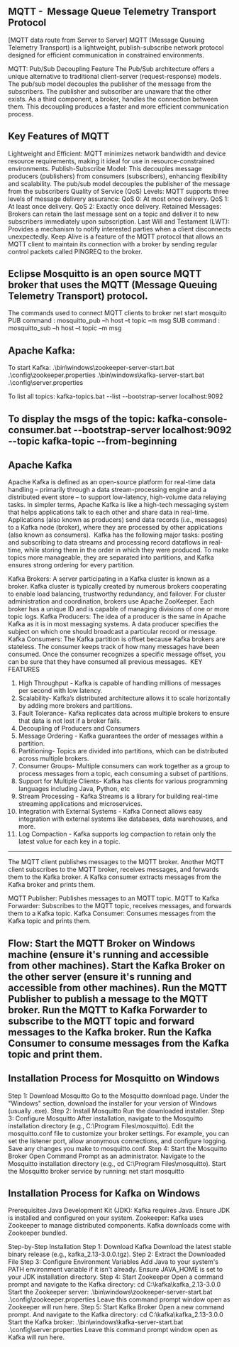MQTT -  Message Queue Telemetry Transport Protocol
--------------------------------------------------------
[MQTT data route from Server to Server]
MQTT (Message Queuing Telemetry Transport) is a lightweight, publish-subscribe network protocol designed for efficient communication in constrained environments. 

MQTT: Pub/Sub Decoupling Feature
The Pub/Sub architecture offers a unique alternative to traditional client-server (request-response) models. The pub/sub model decouples the publisher of the message from the subscribers. The publisher and subscriber are unaware that the other exists. As a third component, a broker, handles the connection between them. This decoupling produces a faster and more efficient communication process.

Key Features of MQTT
-----------------------
Lightweight and Efficient: MQTT minimizes network bandwidth and device resource requirements, making it ideal for use in resource-constrained environments.
Publish-Subscribe Model: This decouples message producers (publishers) from consumers (subscribers), enhancing flexibility and scalability. 
The pub/sub model decouples the publisher of the message from the subscribers
Quality of Service (QoS) Levels: MQTT supports three levels of message delivery assurance:
QoS 0: At most once delivery.
QoS 1: At least once delivery.
QoS 2: Exactly once delivery.
Retained Messages: Brokers can retain the last message sent on a topic and deliver it to new subscribers immediately upon subscription.
Last Will and Testament (LWT): Provides a mechanism to notify interested parties when a client disconnects unexpectedly.
Keep Alive is a feature of the MQTT protocol that allows an MQTT client to maintain its connection with a broker by sending regular control packets called PINGREQ to the broker.

Eclipse Mosquitto is an open source MQTT broker that uses the MQTT (Message Queuing Telemetry Transport) protocol.
---------------------------------------------------------------------------------------------------------------------

The commands used to connect MQTT clients to broker
net start mosquito
PUB command : mosquitto_pub –h host –t topic –m msg
SUB command : mosquitto_sub –h host –t topic –m msg


Apache Kafka:
----------------
To start Kafka:
.\bin\windows\zookeeper-server-start.bat .\config\zookeeper.properties
.\bin\windows\kafka-server-start.bat .\config\server.properties

To list all topics:   kafka-topics.bat --list --bootstrap-server localhost:9092

To display the msgs of the topic: kafka-console-consumer.bat --bootstrap-server localhost:9092 --topic kafka-topic --from-beginning 
---------------------------------------------------------------------------------------------------------------------------------------------------------------

Apache Kafka
----------------
Apache Kafka is defined as an open-source platform for real-time data handling – primarily through a data stream-processing engine and a distributed event store – to support low-latency, high-volume data relaying tasks.
In simpler terms, Apache Kafka is like a high-tech messaging system that helps applications talk to each other and share data in real-time.
Applications (also known as producers) send data records (i.e., messages) to a Kafka node (broker), where they are processed by other applications (also known as consumers).
 Kafka has the following major tasks: posting and subscribing to data streams and processing record dataflows in real-time, while storing them in the order in which they were produced. To make topics more manageable, they are separated into partitions, and Kafka ensures strong ordering for every partition. 

  Kafka Brokers: A server participating in a Kafka cluster is known as a broker. Kafka cluster is typically created by numerous brokers cooperating to enable load balancing, trustworthy redundancy, and failover. For cluster administration and coordination, brokers use Apache ZooKeeper. Each broker has a unique ID and is capable of managing divisions of one or more topic logs.
Kafka Producers: The idea of a producer is the same in Apache Kafka as it is in most messaging systems. A data producer specifies the subject on which one should broadcast a particular record or message.
Kafka Consumers: The Kafka partition is offset because Kafka brokers are stateless. The consumer keeps track of how many messages have been consumed. Once the consumer recognizes a specific message offset, you can be sure that they have consumed all previous messages. 
KEY FEATURES
1. High Throughput - Kafka is capable of handling millions of messages per second with low latency.
2. Scalability- Kafka’s distributed architecture allows it to scale horizontally by adding more brokers and partitions.
3. Fault Tolerance- Kafka replicates data across multiple brokers to ensure that data is not lost if a broker fails.
4. Decoupling of Producers and Consumers
5. Message Ordering - Kafka guarantees the order of messages within a partition.
6. Partitioning- Topics are divided into partitions, which can be distributed across multiple brokers.
7. Consumer Groups- Multiple consumers can work together as a group to process messages from a topic, each consuming a subset of partitions.
8. Support for Multiple Clients- Kafka has clients for various programming languages including Java, Python, etc
 9. Stream Processing - Kafka Streams is a library for building real-time streaming applications and microservices.
10. Integration with External Systems - Kafka Connect allows easy integration with external systems like databases, data warehouses, and more.
11. Log Compaction - Kafka supports log compaction to retain only the latest value for each key in a topic.

---------------------------------------------------------------------------------------------------------------------------------------------------------------

The MQTT client publishes messages to the MQTT broker.
Another MQTT client subscribes to the MQTT broker, receives messages, and forwards them to the Kafka broker.
A Kafka consumer extracts messages from the Kafka broker and prints them.

MQTT Publisher: Publishes messages to an MQTT topic.
MQTT to Kafka Forwarder: Subscribes to the MQTT topic, receives messages, and forwards them to a Kafka topic.
Kafka Consumer: Consumes messages from the Kafka topic and prints them.


Flow:
Start the MQTT Broker on  Windows machine (ensure it's running and accessible from other machines).
Start the Kafka Broker on the other server (ensure it's running and accessible from other machines).
Run the MQTT Publisher to publish a message to the MQTT broker.
Run the MQTT to Kafka Forwarder to subscribe to the MQTT topic and forward messages to the Kafka broker.
Run the Kafka Consumer to consume messages from the Kafka topic and print them.
--------------------------------------------------------------------------------------------------------------------------------------------------------------

Installation Process for Mosquitto on Windows
----------------------------------------------
Step 1: Download Mosquitto
Go to the Mosquitto download page.
Under the "Windows" section, download the installer for your version of Windows (usually .exe).
Step 2: Install Mosquitto
Run the downloaded installer.
Step 3: Configure Mosquitto
After installation, navigate to the Mosquitto installation directory (e.g., C:\Program Files\mosquitto).
Edit the mosquitto.conf file to customize your broker settings. For example, you can set the listener port, allow anonymous connections, and configure logging.
Save any changes you make to mosquitto.conf.
Step 4: Start the Mosquitto Broker
Open Command Prompt as an administrator.
Navigate to the Mosquitto installation directory (e.g., cd C:\Program Files\mosquitto).
Start the Mosquitto broker service by running:  net start mosquitto

Installation Process for Kafka on Windows
-------------------------------------------
Prerequisites
Java Development Kit (JDK): Kafka requires Java. Ensure JDK is installed and configured on your system.
Zookeeper: Kafka uses Zookeeper to manage distributed components. Kafka downloads come with Zookeeper bundled.

Step-by-Step Installation
Step 1: Download Kafka
Download the latest stable binary release (e.g., kafka_2.13-3.0.0.tgz).
Step 2: Extract the Downloaded File
Step 3: Configure Environment Variables
Add Java to your system's PATH environment variable if it isn't already.
Ensure JAVA_HOME is set to your JDK installation directory.
Step 4: Start Zookeeper
Open a command prompt and navigate to the Kafka directory:  cd C:\kafka\kafka_2.13-3.0.0
Start the Zookeeper server: .\bin\windows\zookeeper-server-start.bat .\config\zookeeper.properties
Leave this command prompt window open as Zookeeper will run here.
Step 5: Start Kafka Broker
Open a new command prompt. And navigate to the Kafka directory: cd C:\kafka\kafka_2.13-3.0.0
Start the Kafka broker: .\bin\windows\kafka-server-start.bat .\config\server.properties
Leave this command prompt window open as Kafka will run here.
